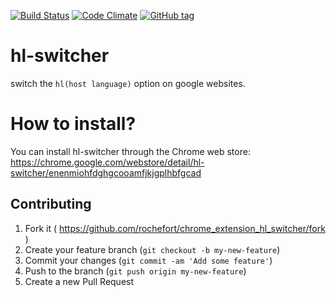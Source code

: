 [![Build Status](https://semaphoreci.com/api/v1/rochefort/chrome_extension_hl_switcher/branches/master/shields_badge.svg)](https://semaphoreci.com/rochefort/chrome_extension_hl_switcher)
[![Code Climate](https://codeclimate.com/github/rochefort/chrome_extension_hl_switcher/badges/gpa.svg)](https://codeclimate.com/github/rochefort/chrome_extension_hl_switcher)
[![GitHub tag](https://img.shields.io/github/tag/rochefort/chrome_extension_hl_switcher.svg?style=flat)]()

# hl-switcher

switch the `hl(host language)` option on google websites.

# How to install?

You can install hl-switcher through the Chrome web store: 
https://chrome.google.com/webstore/detail/hl-switcher/enenmiohfdghgcooamfjkjgplhbfgcad

## Contributing

1. Fork it ( https://github.com/rochefort/chrome_extension_hl_switcher/fork )
2. Create your feature branch (`git checkout -b my-new-feature`)
3. Commit your changes (`git commit -am 'Add some feature'`)
4. Push to the branch (`git push origin my-new-feature`)
5. Create a new Pull Request
